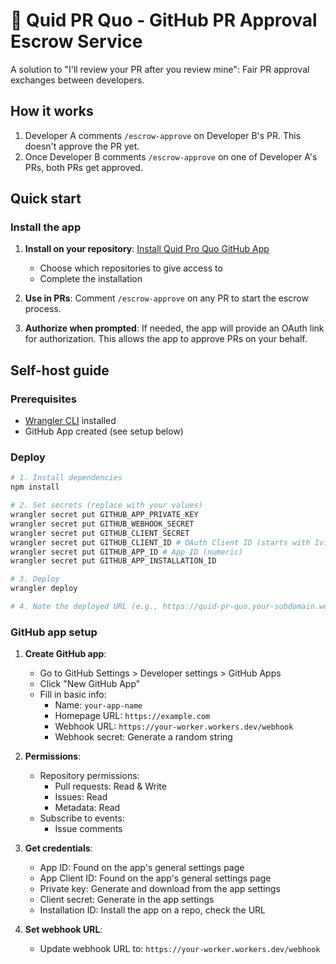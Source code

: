 # 🤝 Quid PR Quo - GitHub PR Approval Escrow Service

A solution to "I'll review your PR after you review mine": Fair PR approval exchanges between developers.

## How it works

1. Developer A comments `/escrow-approve` on Developer B's PR. This doesn't approve the PR yet.
2. Once Developer B comments `/escrow-approve` on one of Developer A's PRs, both PRs get approved.

## Quick start

### Install the app

1. **Install on your repository**: [Install Quid Pro Quo GitHub App](https://github.com/apps/quid-pr-quo/installations/new)

   - Choose which repositories to give access to
   - Complete the installation

2. **Use in PRs**: Comment `/escrow-approve` on any PR to start the escrow process.

3. **Authorize when prompted**: If needed, the app will provide an OAuth link for authorization. This allows the app to approve PRs on your behalf.

## Self-host guide

### Prerequisites

- [Wrangler CLI](https://developers.cloudflare.com/workers/wrangler/install-and-update/) installed
- GitHub App created (see setup below)

### Deploy

```bash
# 1. Install dependencies
npm install

# 2. Set secrets (replace with your values)
wrangler secret put GITHUB_APP_PRIVATE_KEY
wrangler secret put GITHUB_WEBHOOK_SECRET
wrangler secret put GITHUB_CLIENT_SECRET
wrangler secret put GITHUB_CLIENT_ID # OAuth Client ID (starts with Iv)
wrangler secret put GITHUB_APP_ID # App ID (numeric)
wrangler secret put GITHUB_APP_INSTALLATION_ID

# 3. Deploy
wrangler deploy

# 4. Note the deployed URL (e.g., https://quid-pr-quo.your-subdomain.workers.dev)
```

### GitHub app setup

1. **Create GitHub app**:

   - Go to GitHub Settings > Developer settings > GitHub Apps
   - Click "New GitHub App"
   - Fill in basic info:
     - Name: `your-app-name`
     - Homepage URL: `https://example.com`
     - Webhook URL: `https://your-worker.workers.dev/webhook`
     - Webhook secret: Generate a random string

2. **Permissions**:

   - Repository permissions:
     - Pull requests: Read & Write
     - Issues: Read
     - Metadata: Read
   - Subscribe to events:
     - Issue comments

3. **Get credentials**:

   - App ID: Found on the app's general settings page
   - App Client ID: Found on the app's general settings page
   - Private key: Generate and download from the app settings
   - Client secret: Generate in the app settings
   - Installation ID: Install the app on a repo, check the URL

4. **Set webhook URL**:
   - Update webhook URL to: `https://your-worker.workers.dev/webhook`
